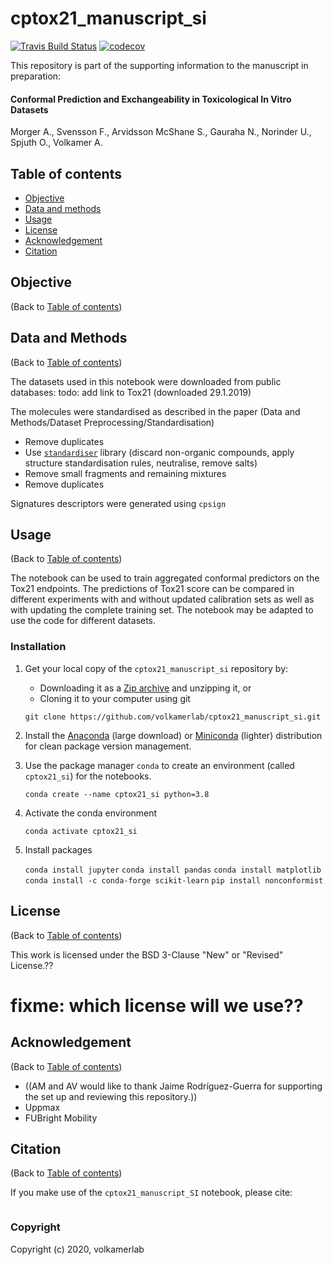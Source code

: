 cptox21_manuscript_si
==============================
[//]: # (Badges)
[![Travis Build Status](https://travis-ci.com/REPLACE_WITH_OWNER_ACCOUNT/cptox21_manuscript_si.svg?branch=master)](https://travis-ci.com/REPLACE_WITH_OWNER_ACCOUNT/cptox21_manuscript_si)
[![codecov](https://codecov.io/gh/REPLACE_WITH_OWNER_ACCOUNT/cptox21_manuscript_si/branch/master/graph/badge.svg)](https://codecov.io/gh/REPLACE_WITH_OWNER_ACCOUNT/cptox21_manuscript_si/branch/master)

This repository is part of the supporting information to the manuscript in preparation:

#### Conformal Prediction and Exchangeability in Toxicological In Vitro Datasets
Morger A., Svensson F., Arvidsson McShane S., Gauraha N., Norinder U., Spjuth O., Volkamer A.

## Table of contents

* [Objective](#objective)
* [Data and methods](#data-and-methods)
* [Usage](#usage)
* [License](#license)
* [Acknowledgement](#acknowledgement)
* [Citation](#citation)

## Objective
(Back to [Table of contents](#table-of-contents))



## Data and Methods
(Back to [Table of contents](#table-of-contents))



The datasets used in this notebook were downloaded from public databases:
todo: add link to Tox21 (downloaded 29.1.2019)

The molecules were standardised as described in the paper (Data and Methods/Dataset Preprocessing/Standardisation)
* Remove duplicates
* Use [`standardiser`](https://github.com/flatkinson/standardiser) library (discard non-organic compounds, apply structure standardisation rules, neutralise, remove salts)
* Remove small fragments and remaining mixtures
* Remove duplicates

Signatures descriptors were generated using `cpsign` 

## Usage
(Back to [Table of contents](#table-of-contents))

The notebook can be used to train aggregated conformal predictors on the Tox21 endpoints. The predictions of Tox21 score 
 can be compared in different experiments with and without updated calibration sets as well as with updating the 
 complete training set.
 The notebook may be adapted to use the code for different datasets. 

### Installation

1. Get your local copy of the `cptox21_manuscript_si` repository by:
    * Downloading it as a [Zip archive](https://github.com/volkamerlab/cptox21_manuscript_si/archive/master.zip) and unzipping it, or
    * Cloning it to your computer using git

    ```
    git clone https://github.com/volkamerlab/cptox21_manuscript_si.git
    ``` 

2. Install the [Anaconda](
https://docs.anaconda.com/anaconda/install/) (large download) or [Miniconda](https://docs.conda.io/en/latest/miniconda.html) (lighter) distribution for clean package version management.

3. Use the package manager `conda` to create an environment (called `cptox21_si`) for the notebooks.
    
    `conda create --name cptox21_si python=3.8`

4. Activate the conda environment

    `conda activate cptox21_si`

5. Install packages

    `conda install jupyter`
    `conda install pandas`
    `conda install matplotlib`
    `conda install -c conda-forge scikit-learn`
    `pip install nonconformist`


## License
(Back to [Table of contents](#table-of-contents))

This work is licensed under the BSD 3-Clause "New" or "Revised" License.??
# fixme: which license will we use??

## Acknowledgement
(Back to [Table of contents](#table-of-contents))

* ((AM and AV would like to thank Jaime Rodríguez-Guerra for supporting the set up and reviewing this repository.))
* Uppmax
* FUBright Mobility

## Citation
(Back to [Table of contents](#table-of-contents))

If you make use of the `cptox21_manuscript_SI` notebook, please cite:

```

```



### Copyright

Copyright (c) 2020, volkamerlab

 